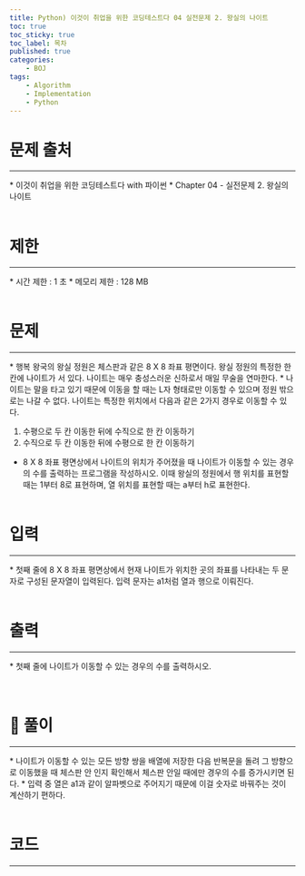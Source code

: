```yaml
---
title: Python) 이것이 취업을 위한 코딩테스트다 04 실전문제 2. 왕실의 나이트
toc: true
toc_sticky: true
toc_label: 목차
published: true
categories:
    - BOJ
tags:
    - Algorithm
    - Implementation
    - Python
---
```


# 문제 출처
<hr>
* 이것이 취업을 위한 코딩테스트다 with 파이썬
* Chapter 04 - 실전문제 2. 왕실의 나이트<br><br>
 
# 제한
<hr>
* 시간 제한 : 1 초
* 메모리 제한 : 128 MB<br><br>

# 문제
<hr>
* 행복 왕국의 왕실 정원은 체스판과 같은 8 X 8 좌표 평면이다. 왕실 정원의 특정한 한 칸에 나이트가 서 있다. 나이트는 매우 충성스러운 신하로서 매일 무술을 연마한다.
* 나이트는 말을 타고 있기 때문에 이동을 할 때는 L자 형태로만 이동할 수 있으며 정원 밖으로는 나갈 수 없다. 나이트는 특정한 위치에서 다음과 같은 2가지 경우로 이동할 수 있다.

1. 수평으로 두 칸 이동한 뒤에 수직으로 한 칸 이동하기
2. 수직으로 두 칸 이동한 뒤에 수평으로 한 칸 이동하기

* 8 X 8 좌표 평면상에서 나이트의 위치가 주어졌을 때 나이트가 이동할 수 있는 경우의 수를 출력하는 프로그램을 작성하시오. 이때 왕실의 정원에서 행 위치를 표현할 때는 1부터 8로 표현하며, 열 위치를 표현할 때는 a부터 h로 표현한다.<br><br>

# 입력
<hr>
* 첫째 줄에 8 X 8 좌표 평면상에서 현재 나이트가 위치한 곳의 좌표를 나타내는 두 문자로 구성된 문자열이 입력된다. 입력 문자는 a1처럼 열과 행으로 이뤄진다.<br><br>

# 출력
<hr>
* 첫째 줄에 나이트가 이동할 수 있는 경우의 수를 출력하시오.<br><br><br>

# 👀 풀이
<hr>
* 나이트가 이동할 수 있는 모든 방향 쌍을 배열에 저장한 다음 반복문을 돌려 그 방향으로 이동했을 때 체스판 안 인지 확인해서 체스판 안일 때에만 경우의 수를 증가시키면 된다.
* 입력 중 열은 a1과 같이 알파벳으로 주어지기 때문에 이걸 숫자로 바꿔주는 것이 계산하기 편하다.<br><br>

 
# 코드
<hr>

<script src="https://gist.github.com/miro7923/13a3a9a7105a54df2f0dd5bcbb99cdbe.js"></script>
